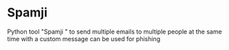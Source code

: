 # Spamji
Python tool "Spamji " to send multiple emails to multiple people at the same time with a custom message can be used for phishing
